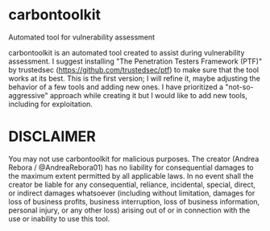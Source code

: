# carbontoolkit
Automated tool for vulnerability assessment

carbontoolkit is an automated tool created to assist during vulnerability assessment.
I suggest installing "The Penetration Testers Framework (PTF)" by trustedsec (https://github.com/trustedsec/ptf) to make sure that the tool works at its best. 
This is the first version; I will refine it, maybe adjusting the behavior of a few tools and adding new ones. I have prioritized a "not-so-aggressive" approach while creating it but I would like to add new tools, including for exploitation.

# DISCLAIMER
You may not use carbontoolkit for malicious purposes. The creator (Andrea Rebora / @AndreaRebora01) has no liability for consequential damages to the maximum extent permitted by all applicable laws. In no event shall the creator be liable for any consequential, reliance, incidental, special, direct, or indirect damages whatsoever (including without limitation, damages for loss of business profits, business interruption, loss of business information, personal injury, or any other loss) arising out of or in connection with the use or inability to use this tool.
